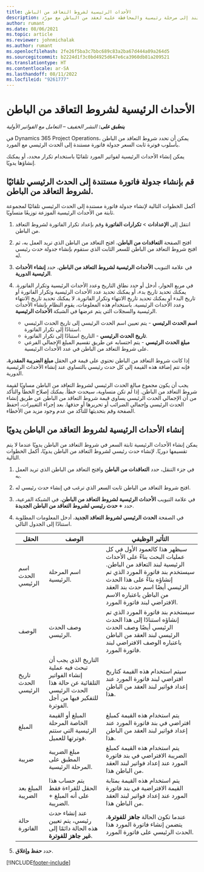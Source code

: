 ```yaml
---
title: الأحداث الرئيسية لشروط التعاقد من الباطن
description: يشرح هذا المقال كيفية إنشاء جدول فاتورة تستند إلى مرحلة رئيسية والمحافظة عليه لعقد من الباطن مع مورّد.
author: rumant
ms.date: 08/06/2021
ms.topic: article
ms.reviewer: johnmichalak
ms.author: rumant
ms.openlocfilehash: 2fe26f5ba3c7bbc689c83a2ba67d444a09a264d5
ms.sourcegitcommit: b2224d1f3c0bd4925d647e6ca3960db81a209521
ms.translationtype: HT
ms.contentlocale: ar-SA
ms.lasthandoff: 08/11/2022
ms.locfileid: "9261777"
---
```

# <a name="subcontract-line-milestones"></a>الأحداث الرئيسية لشروط التعاقد من الباطن

_**ينطبق على:** النشر الخفيف – التعامل مع الفواتير الأولية_

في Dynamics 365 Project Operations، يمكن أن تحدد شروط التعاقد من الباطن بأسلوب فوترة ثابت السعر جدولة فاتورة مستندة إلى الحدث الرئيسي مع المورد.

يمكن إنشاء الأحداث الرئيسية لفواتير المورد تلقائيًا باستخدام تكرار محدد، أو يمكنك إنشاؤها يدويًا.

## <a name="automatically-create-a-milestone-based-invoice-schedule-for-a-subcontract-line"></a>قم بإنشاء جدولة فاتورة مستندة إلى الحدث الرئيسي تلقائيًا لشروط التعاقد من الباطن.

أكمل الخطوات التالية لإنشاء جدولة فاتورة مستندة إلى الحدث الرئيسي تلقائيًا لمجموعة ثابتة من الأحداث الرئيسية الموزعة توزيعًا متساويًا.

1. انتقل إلى **الإعدادات** > **تكرارات الفاتورة** وقم بإعداد تكرار الفاتورة لشروط التعاقد من الباطن.
2. افتح الصفحة **التعاقدات من الباطن**، افتح التعاقد من الباطن الذي تريد العمل به، ثم افتح شروط التعاقد من الباطن للسعر الثابت الذي ستقوم بإنشاء جدولة حدث رئيسي له.
3. في علامة التبويب **الأحداث الرئيسية لشروط التعاقد من الباطن**، حدد **إنشاء الأحداث الرئيسية الدورية**.
4. في مربع الحوار، أدخل أو حدد نطاق التاريخ وعدد الأحداث الرئيسية وتكرار الفاتورة. يمكنك تحديد تاريخ بدء، أو يمكنك تحديد عدد الأحداث الرئيسية وتكرار الفاتورة أو تاريخ البدء أو يمكنك تحديد تاريخ الانتهاء وتكرار الفاتورة. لا يمكنك تحديد تاريخ الانتهاء وعدد الأحداث الرئيسية.
باستخدام هذه المعلومات، يقوم النظام بإنشاء الأحداث الرئيسية والسجلات التي يتم عرضها في الشبكة **الأحداث الرئيسية**.

   - **اسم الحدث الرئيسي** - يتم تعيين اسم الحدث الرئيسي إلى تاريخ الحدث الرئيسي استنادًا إلى تكرار الفاتورة.
   - **تاريخ الحدث الرئيسي** - التاريخ استنادًا إلى تكرار الفاتورة.
   - **مبلغ الحدث الرئيسي** - يتم احتسابه عن طريق تقسيم المبلغ الإجمالي الفرعي على شروط التعاقد من الباطن في عدد الأحداث الرئيسية.

إذا كانت شروط التعاقد من الباطن تحتوي على قيمة في الحقل **مبلغ الضريبة المقدرة**، فإنه تتم إضافة هذه القيمة إلى كل حدث رئيسي بالتساوي عند إنشاء الأحداث الرئيسية الدورية.

يجب أن يكون مجموع مبالغ الحدث الرئيسي لشروط التعاقد من الباطن مساويًا لقيمة شروط التعاقد من الباطن. إذا لم تكن متساوية، سيحدث خطأ. يمكنك إصلاح الخطأ والتأكد من أن الإجمالي الحدث الرئيسي يساوي قيمة شروط التعاقد من الباطن عن طريق إنشاء الحدث الرئيسي وإجمالي الضرائب أو تحريرها أو حذفها. بعد إجراء التغييرات، احفظ الصفحة وقم بتحديثها للتأكد من عدم وجود مزيد من الأخطاء.

## <a name="manually-create-subcontract-line-milestones"></a>إنشاء الأحداث الرئيسية لشروط التعاقد من الباطن‬ يدويًا

يمكن إنشاء الأحداث الرئيسية ثابتة السعر في شروط التعاقد من الباطن يدويًا عندما لا يتم تقسيمها دوريًا. لإنشاء حدث رئيسي لشروط التعاقد من الباطن يدويًا، أكمل الخطوات التالية.

1. في جزء التنقل، حدد **التعاقدات من الباطن** وافتح التعاقد من الباطن الذي تريد العمل به.
2. افتح شروط التعاقد من الباطن ثابت السعر الذي ترغب في إنشاء حدث رئيسي له.
3. في علامة التبويب **الأحداث الرئيسية لشروط التعاقد من الباطن**، في الشبكة الفرعية، حدد **+ حدث رئيسي لشروط التعاقد من الباطن الجديدة**.
4. في الصفحة **الحدث الرئيسي لشروط التعاقد الجديد**، أدخل المعلومات المطلوبة استنادًا إلى الجدول التالي.

    | الحقل | الوصف  |التأثير الوظيفي|
    | --- | --- |----------------------|
    | اسم الحدث الرئيسي | اسم المرحلة الرئيسية. |سيظهر هذا كالعمود الأول في كل عمليات البحث بناءً على الأحداث الرئيسية لبند التعاقد من الباطن. سيستخدم بند فاتورة المورد الذي تم إنشاؤه بناءً على هذا الحدث الرئيسي أيضًا اسم حدث بند العقد من الباطن باعتباره الاسم الافتراضي لبند فاتورة المورد.|
    | الوصف  | وصف الحدث الرئيسي. |سيستخدم بند فاتورة المورد الذي تم إنشاؤه استنادًا إلى هذا الحدث الرئيسي أيضًا وصف الحدث الرئيسي لبند العقد من الباطن باعتباره الوصف الافتراضي لبند فاتورة المورد.|
    | تاريخ الحدث الرئيسي | التاريخ الذي يجب أن تبحث فيه عملية إنشاء الفواتير التلقائية عن حالة هذا الحدث الرئيسي للتفكير فيها من أجل الفوترة.| سيتم استخدام هذه القيمة كتاريخ افتراضي لبند فاتورة المورد عند إعداد فواتير لبند العقد من الباطن هذا. |
    | المبلغ | المبلغ أو القيمة الخاصة المرحلة الرئيسية التي ستتم فوترتها للعميل. |يتم استخدام هذه القيمة كمبلغ افتراضي في بند فاتورة المورد عند إعداد فواتير لبند العقد من الباطن هذا. |
    | ضريبة | مبلغ الضريبة المطبق على المرحلة الرئيسية.| يتم استخدام هذه القيمة كمبلغ الضريبة الافتراضي في بند فاتورة المورد عند إعداد فواتير لبند العقد من الباطن هذا. |
    | المبلغ بعد الضريبة | يتم حساب هذا الحقل للقراءة فقط على أنه المبلغ + الضريبة.|يتم استخدام هذه القيمة بمثابة القيمة الافتراضية في بند فاتورة المورد عند إعداد فواتير لبند العقد من الباطن هذا. |
    | حالة الفاتورة | عند إنشاء حدث رئيسي، يتم تعيين هذه الحالة دائمًا إلى **غير جاهز للفوترة**.|  عندما تكون الحالة **جاهز للفوترة**، يتضمن إنشاء فاتورة المورد هذا الحدث الرئيسي على فاتورة المورد. |

5. حدد **حفظ وإغلاق**.


[!INCLUDE[footer-include](../../includes/footer-banner.md)]
